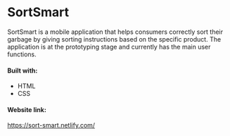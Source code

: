 # SortSmart

SortSmart is a mobile application that helps consumers correctly sort their garbage by giving sorting instructions based on the specific product.
The application is at the prototyping stage and currently has the main user functions.

#### Built with:
- HTML
- CSS

#### Website link:
https://sort-smart.netlify.com/
